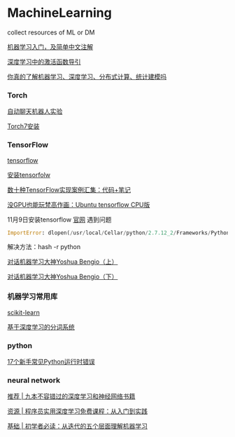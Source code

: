# MachineLearning
collect resources of ML or DM

[机器学习入门，及简单中文注解](http://mp.weixin.qq.com/s/dNBZyh0eKqXMj_OwVbxY7Q)

[深度学习中的激活函数导引](http://mp.weixin.qq.com/s/kkWTg8sxq9C5Hue8Z0cY4w)

[你真的了解机器学习、深度学习、分布式计算、统计建模吗](http://mp.weixin.qq.com/s/S49TYm9ulbdTbDDC7xFDhg)

### Torch

[自动聊天机器人实验](https://ask.julyedu.com/question/7410)

[Torch7安装](http://blog.csdn.net/a130737/article/details/45745467)


### TensorFlow

[tensorflow](https://github.com/tensorflow)

[安装tensorfolw](https://github.com/tensorflow/tensorflow/blob/master/tensorflow/g3doc/get_started/os_setup.md)

[数十种TensorFlow实现案例汇集：代码+笔记](http://chuansong.me/n/983353442162)

[没GPU也能玩梵高作画：Ubuntu tensorflow CPU版](http://blog.csdn.net/v_july_v/article/details/52683959)

11月9日安装tensorflow
[官网](https://www.tensorflow.org/versions/master/get_started/os_setup.html#download-and-setup)
遇到问题
```python
ImportError: dlopen(/usr/local/Cellar/python/2.7.12_2/Frameworks/Python.framework/Versions/2.7/lib/python2.7/lib-dynload/_io.so, 2): Symbol not found: __PyCodecInfo_GetIncrementalDecoder
```
解决方法：hash -r python


[对话机器学习大神Yoshua Bengio（上）](http://www.infoq.com/cn/articles/ask-yoshua-bengio)

[对话机器学习大神Yoshua Bengio（下）](http://www.infoq.com/cn/articles/ask-yoshua-bengio-2)

### 机器学习常用库
[scikit-learn](http://scikit-learn.org/stable/)

[基于深度学习的分词系统](https://github.com/koth/kcws)


### python
[17个新手常见Python运行时错误](https://www.oschina.net/question/89964_62779)

### neural network
[推荐 | 九本不容错过的深度学习和神经网络书籍](http://mp.weixin.qq.com/s/5isSeQ_ynZRIpk4FZJYcyQ)

[资源 | 程序员实用深度学习免费课程：从入门到实践](http://mp.weixin.qq.com/s/qpZUgBo_EgScJ9acPaVflw)

[基础 | 初学者必读：从迭代的五个层面理解机器学习](http://mp.weixin.qq.com/s/F3KueGU53KGRymRbxpp9uw)
